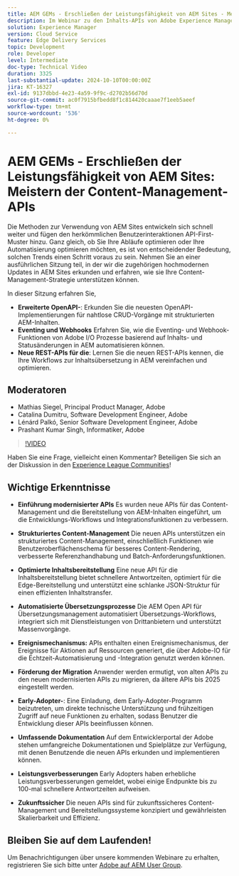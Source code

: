 ```yaml
---
title: AEM GEMs - Erschließen der Leistungsfähigkeit von AEM Sites - Meistern der Content-Management-APIs
description: Im Webinar zu den Inhalts-APIs von Adobe Experience Manager (AEM) wurden neue, modernisierte APIs für verbessertes Content-Management und Bereitstellung eingeführt. ​Die wichtigsten Redner, darunter Matthias, Catalina, Leonard und Prashant, präsentierten die Funktionen dieser APIs, wie strukturiertes Content-Management, optimierte Inhaltsbereitstellung und automatisierte Übersetzungsprozesse. ​Zu den Highlights gehören die neue Funktion des Benutzeroberflächen-Schemas, eine verbesserte Referenzverarbeitung, Batch-Anforderungsfunktionen und eine schnellere API zur Inhaltsbereitstellung. ​Die Teilnehmer wurden ermutigt, diese APIs über die Entwicklerdokumentation der Adobe zu erkunden und dem Early-Adopter-Programm beizutreten, um frühzeitigen Zugriff und direkten technischen Support zu erhalten.
solution: Experience Manager
version: Cloud Service
feature: Edge Delivery Services
topic: Development
role: Developer
level: Intermediate
doc-type: Technical Video
duration: 3325
last-substantial-update: 2024-10-10T00:00:00Z
jira: KT-16327
exl-id: 9137dbbd-4e23-4a59-9f9c-d2702b56d70d
source-git-commit: ac0f7915bfbedd8f1c814420caaae7f1eeb5aeef
workflow-type: tm+mt
source-wordcount: '536'
ht-degree: 0%

---
```


# AEM GEMs - Erschließen der Leistungsfähigkeit von AEM Sites: Meistern der Content-Management-APIs

Die Methoden zur Verwendung von AEM Sites entwickeln sich schnell weiter und fügen den herkömmlichen Benutzerinteraktionen API-First-Muster hinzu. Ganz gleich, ob Sie Ihre Abläufe optimieren oder Ihre Automatisierung optimieren möchten, es ist von entscheidender Bedeutung, solchen Trends einen Schritt voraus zu sein. Nehmen Sie an einer ausführlichen Sitzung teil, in der wir die zugehörigen hochmodernen Updates in AEM Sites erkunden und erfahren, wie sie Ihre Content-Management-Strategie unterstützen können.

In dieser Sitzung erfahren Sie,
* **Erweiterte OpenAPI-**: Erkunden Sie die neuesten OpenAPI-Implementierungen für nahtlose CRUD-Vorgänge mit strukturierten AEM-Inhalten.
* **Eventing und Webhooks** Erfahren Sie, wie die Eventing- und Webhook-Funktionen von Adobe I/O Prozesse basierend auf Inhalts- und Statusänderungen in AEM automatisieren können.
* **Neue REST-APIs für die**: Lernen Sie die neuen REST-APIs kennen, die Ihre Workflows zur Inhaltsübersetzung in AEM vereinfachen und optimieren.

## Moderatoren

* Mathias Siegel, Principal Product Manager, Adobe
* Catalina Dumitru, Software Development Engineer, Adobe
* Lénárd Palkó, Senior Software Development Engineer, Adobe
* Prashant Kumar Singh, Informatiker, Adobe

>[!VIDEO](https://video.tv.adobe.com/v/3435036/?learn=on)

Haben Sie eine Frage, vielleicht einen Kommentar?  Beteiligen Sie sich an der Diskussion in den [Experience League Communities](https://adobe.ly/4e34grR)!

## Wichtige Erkenntnisse

* **Einführung modernisierter APIs** Es wurden neue APIs für das Content-Management und die Bereitstellung von AEM-Inhalten eingeführt, um die Entwicklungs-Workflows und Integrationsfunktionen zu verbessern.

* **Strukturiertes Content-Management** Die neuen APIs unterstützen ein strukturiertes Content-Management, einschließlich Funktionen wie Benutzeroberflächenschema für besseres Content-Rendering, verbesserte Referenzhandhabung und Batch-Anforderungsfunktionen.

* **Optimierte Inhaltsbereitstellung** Eine neue API für die Inhaltsbereitstellung bietet schnellere Antwortzeiten, optimiert für die Edge-Bereitstellung und unterstützt eine schlanke JSON-Struktur für einen effizienten Inhaltstransfer.

* **Automatisierte Übersetzungsprozesse** Die AEM Open API für Übersetzungsmanagement automatisiert Übersetzungs-Workflows, integriert sich mit Dienstleistungen von Drittanbietern und unterstützt Massenvorgänge.

* **Ereignismechanismus:** APIs enthalten einen Ereignismechanismus, der Ereignisse für Aktionen auf Ressourcen generiert, die über Adobe-IO für die Echtzeit-Automatisierung und -Integration genutzt werden können.

* **Förderung der Migration** Anwender werden ermutigt, von alten APIs zu den neuen modernisierten APIs zu migrieren, da ältere APIs bis 2025 eingestellt werden.

* **Early-Adopter-**: Eine Einladung, dem Early-Adopter-Programm beizutreten, um direkte technische Unterstützung und frühzeitigen Zugriff auf neue Funktionen zu erhalten, sodass Benutzer die Entwicklung dieser APIs beeinflussen können.

* **Umfassende Dokumentation** Auf dem Entwicklerportal der Adobe stehen umfangreiche Dokumentationen und Spielplätze zur Verfügung, mit denen Benutzende die neuen APIs erkunden und implementieren können.

* **Leistungsverbesserungen** Early Adopters haben erhebliche Leistungsverbesserungen gemeldet, wobei einige Endpunkte bis zu 100-mal schnellere Antwortzeiten aufweisen.

* **Zukunftssicher** Die neuen APIs sind für zukunftssicheres Content-Management und Bereitstellungssysteme konzipiert und gewährleisten Skalierbarkeit und Effizienz.

## Bleiben Sie auf dem Laufenden!

Um Benachrichtigungen über unsere kommenden Webinare zu erhalten, registrieren Sie sich bitte unter [Adobe auf AEM User Group](https://aem-augs.adobe.com/).
